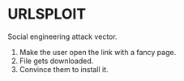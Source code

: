 # URLSPLOIT 
Social engineering attack vector.

1. Make the user open the link with a fancy page.
2. File gets downloaded. 
3. Convince them to install it.

